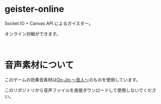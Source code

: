 # geister-online

Socket.IO + Canvas API によるガイスター。

オンライン対戦ができます。

<br>

# 音声素材について

このゲームの効果音素材は[On-Jin ～音人～](https://on-jin.com/)のものを使用しています。

このリポジトリから音声ファイルを直接ダウンロードして使用しないでください。